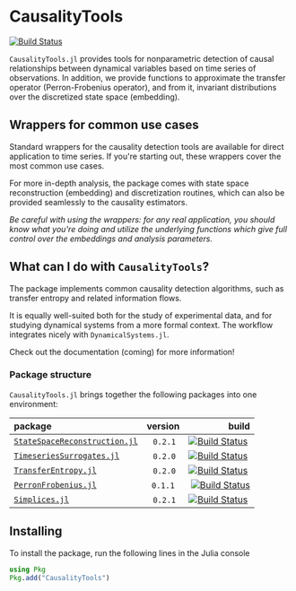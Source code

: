 # CausalityTools

[![Build Status](https://travis-ci.org/kahaaga/CausalityTools.jl.svg?branch=master)](https://travis-ci.org/kahaaga/CausalityTools.jl)

`CausalityTools.jl` provides tools for nonparametric detection of causal relationships between dynamical variables based on time series of observations. In addition, we provide functions to approximate the transfer operator (Perron-Frobenius operator), and from it, invariant distributions over the discretized state space (embedding).

## Wrappers for common use cases
Standard wrappers for the causality detection tools are available for direct application to time series. If you're starting out, these wrappers cover the most common use cases.

For more in-depth analysis, the package comes with state space reconstruction (embedding) and discretization routines, which can also be provided seamlessly to the causality estimators.

*Be careful with using the wrappers: for any real application, you should know what you're doing and utilize the underlying functions which give full control over the embeddings and analysis parameters.*


## What can I do with `CausalityTools`?
The package implements common causality detection algorithms, such as transfer entropy and related information flows.

It is equally well-suited both for the study of experimental data, and for studying dynamical systems from a more formal context. The workflow integrates nicely with `DynamicalSystems.jl`.

Check out the documentation (coming) for more information!



### Package structure
`CausalityTools.jl` brings together the following packages into one environment:


| package | version |  build |  
| :---   |    :---:    |   ---: |  
| [`StateSpaceReconstruction.jl`](https://github.com/kahaaga/StateSpaceReconstruction.jl/) | `0.2.1` | [![Build Status](https://travis-ci.org/kahaaga/StateSpaceReconstruction.jl.svg?branch=master)](https://travis-ci.org/kahaaga/StateSpaceReconstruction.jl) |
| [`TimeseriesSurrogates.jl`](https://github.com/kahaaga/TimeseriesSurrogates.jl/) | `0.2.0` | [![Build Status](https://travis-ci.org/kahaaga/TimeseriesSurrogates.jl.svg?branch=master)](https://travis-ci.org/kahaaga/TimeseriesSurrogates.jl) |
| [`TransferEntropy.jl`](https://github.com/kahaaga/TransferEntropy.jl/) | `0.2.0` | [![Build Status](https://travis-ci.org/kahaaga/TransferEntropy.jl.svg?branch=master)](https://travis-ci.org/kahaaga/TransferEntropy.jl) |
| [`PerronFrobenius.jl`](https://github.com/kahaaga/PerronFrobenius.jl/) | `0.1.1`  | [![Build Status](https://travis-ci.org/kahaaga/PerronFrobenius.jl.svg?branch=master)](https://travis-ci.org/kahaaga/PerronFrobenius.jl) |
| [`Simplices.jl`](https://github.com/kahaaga/Simplices.jl/) | `0.2.1` | [![Build Status](https://travis-ci.org/kahaaga/Simplices.jl.svg?branch=master)](https://travis-ci.org/kahaaga/Simplices.jl) |


## Installing
To install the package, run the following lines in the Julia console

```julia
using Pkg
Pkg.add("CausalityTools")
```

